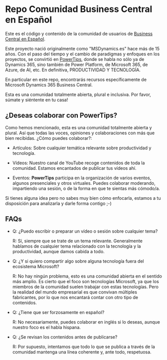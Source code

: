 # Repo Comunidad Business Central en Español

Este es el código y contenido de la comunidad de usuarios de [Business Central en Español](https://t.me/BCesp). 

Este proyecto nació originalmente como "MSDynamics.es" hace más de 15 años. Con el paso del tiempo y el cambio de paradigmas y enfoques en los proyectos, se convirtió en [PowerTips](https://PowerTips.es), donde se habla no sólo ya de Dynamics 365, sino también de Power Platform, de Microsoft 365, de Azure, de AI, etc. En definitiva, PRODUCTIVIDAD Y TECNOLOGÍA.

En particular en este repo, encontrarás recursos específicamente de Microsoft Dynamics 365 Business Central.

Esta es una comunidad totalmente abierta, plural e inclusiva. Por favor, súmate y siéntente en tu casa! 

## ¿Deseas colaborar con PowerTips?

Como hemos mencionado, esta es una comunidad totalmente abierta y plural. Así que todas las voces, opiniones y colaboraciones con más que bien recibidas. ¿Cómo puedes colaborar?:

- Artículos: Sobre cualquier temática relevante sobre productividad y tecnología.

- Vídeos: Nuestro canal de YouTube recoge contenidos de toda la comunidad. Estamos encantados de publicar tus vídeos ahí.

- Eventos: **PowerTips** participa en la organización de varios eventos, algunos presenciales y otros virtuales. Puedes colaborar moderando, impartiendo una sesión, o de la forma en que te sientas más cómodo/a.

Si tienes alguna idea pero no sabes muy bien cómo enfocarla, estamos a tu disposición para analizarla y darle forma contigo ;-) 



## FAQs

- Q: ¿Puedo escribir o preparar un vídeo o sesión sobre cualquier tema?

    R: Sí, siempre que se trate de un tema relevante. Generalmente hablamos de cualquier tema relacionado con la tecnología y la productividad, aunque damos cabida a todo.

- Q: ¿Y si quiero compartir algo sobre alguna tecnología fuera del ecosistema Microsoft?

    R: No hay ningún problema, esto es una comunidad abierta en el sentido más amplio. Es cierto que el foco son tecnologías Microsoft, ya que los miembros de la comunidad suelen trabajar con estas tecnologías. Pero la realidad del mundo empresarial es que convivan múltiples fabricantes, por lo que nos encantará contar con otro tipo de contenidos.

- Q: ¿Tiene que ser forzosamente en español?

    R: No necesariamente, puedes colaborar en inglés si lo deseas, aunque nuestro foco es el habla hispana.

- Q: ¿Se revisan los contenidos antes de publicarse?

    R: Por supuesto, intentamos que todo lo que se publica a través de la comunidad mantenga una línea coherente y, ante todo, respetuosa.